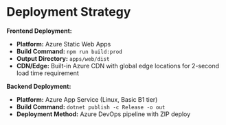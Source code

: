 # Deployment Strategy

**Frontend Deployment:**
- **Platform:** Azure Static Web Apps
- **Build Command:** `npm run build:prod`
- **Output Directory:** `apps/web/dist`
- **CDN/Edge:** Built-in Azure CDN with global edge locations for 2-second load time requirement

**Backend Deployment:**
- **Platform:** Azure App Service (Linux, Basic B1 tier)
- **Build Command:** `dotnet publish -c Release -o out`
- **Deployment Method:** Azure DevOps pipeline with ZIP deploy
